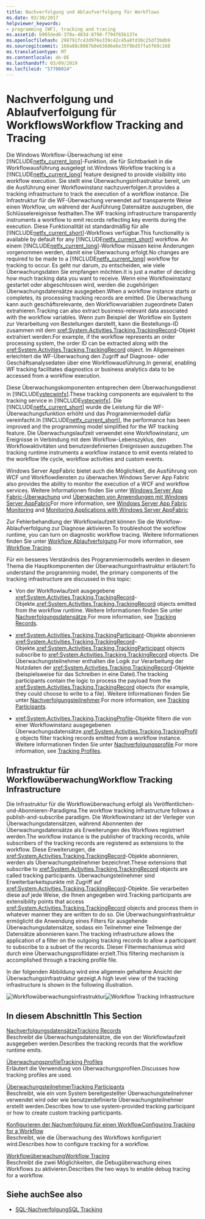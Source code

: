 ```yaml
---
title: Nachverfolgung und Ablaufverfolgung für Workflows
ms.date: 03/30/2017
helpviewer_keywords:
- programming [WF], tracking and tracing
ms.assetid: b965ded6-370a-483d-8790-f794f65b137e
ms.openlocfilehash: 298791fc43d976e339c42c45a8fd30c25d73bdb9
ms.sourcegitcommit: 160a88c8087b0e63606e6e35f9bd57fa5f69c168
ms.translationtype: MT
ms.contentlocale: de-DE
ms.lasthandoff: 03/09/2019
ms.locfileid: "57708014"
---
```

# <a name="workflow-tracking-and-tracing"></a><span data-ttu-id="0b16f-102">Nachverfolgung und Ablaufverfolgung für Workflows</span><span class="sxs-lookup"><span data-stu-id="0b16f-102">Workflow Tracking and Tracing</span></span>
<span data-ttu-id="0b16f-103">Die Windows Workflow-Überwachung ist eine [!INCLUDE[netfx_current_long](../../../includes/netfx-current-long-md.md)]-Funktion, die für Sichtbarkeit in die Workflowausführung ausgelegt ist.</span><span class="sxs-lookup"><span data-stu-id="0b16f-103">Windows Workflow tracking is a [!INCLUDE[netfx_current_long](../../../includes/netfx-current-long-md.md)] feature designed to provide visibility into workflow execution.</span></span> <span data-ttu-id="0b16f-104">Sie stellt eine Überwachungsinfrastruktur bereit, um die Ausführung einer Workflowinstanz nachzuverfolgen.</span><span class="sxs-lookup"><span data-stu-id="0b16f-104">It provides a tracking infrastructure to track the execution of a workflow instance.</span></span> <span data-ttu-id="0b16f-105">Die Infrastruktur für die WF-Überwachung verwendet auf transparente Weise einen Workflow, um während der Ausführung Datensätze auszugeben, die Schlüsselereignisse festhalten.</span><span class="sxs-lookup"><span data-stu-id="0b16f-105">The WF tracking infrastructure transparently instruments a workflow to emit records reflecting key events during the execution.</span></span> <span data-ttu-id="0b16f-106">Diese Funktionalität ist standardmäßig für alle [!INCLUDE[netfx_current_short](../../../includes/netfx-current-short-md.md)]-Workflows verfügbar.</span><span class="sxs-lookup"><span data-stu-id="0b16f-106">This functionality is available by default for any [!INCLUDE[netfx_current_short](../../../includes/netfx-current-short-md.md)] workflow.</span></span> <span data-ttu-id="0b16f-107">An einem [!INCLUDE[netfx_current_long](../../../includes/netfx-current-long-md.md)]-Workflow müssen keine Änderungen vorgenommen werden, damit eine Überwachung erfolgt.</span><span class="sxs-lookup"><span data-stu-id="0b16f-107">No changes are required to be made to a [!INCLUDE[netfx_current_long](../../../includes/netfx-current-long-md.md)] workflow for tracking to occur.</span></span> <span data-ttu-id="0b16f-108">Es geht nur darum, zu entscheiden, wie viele Überwachungsdaten Sie empfangen möchten.</span><span class="sxs-lookup"><span data-stu-id="0b16f-108">It is just a matter of deciding how much tracking data you want to receive.</span></span> <span data-ttu-id="0b16f-109">Wenn eine Workflowinstanz gestartet oder abgeschlossen wird, werden die zugehörigen Überwachungsdatensätze ausgegeben.</span><span class="sxs-lookup"><span data-stu-id="0b16f-109">When a workflow instance starts or completes, its processing tracking records are emitted.</span></span> <span data-ttu-id="0b16f-110">Die Überwachung kann auch geschäftsrelevante, den Workflowvariablen zugeordnete Daten extrahieren.</span><span class="sxs-lookup"><span data-stu-id="0b16f-110">Tracking can also extract business-relevant data associated with the workflow variables.</span></span> <span data-ttu-id="0b16f-111">Wenn zum Beispiel der Workflow ein System zur Verarbeitung von Bestellungen darstellt, kann die Bestellungs-ID zusammen mit dem <xref:System.Activities.Tracking.TrackingRecord>-Objekt extrahiert werden.</span><span class="sxs-lookup"><span data-stu-id="0b16f-111">For example, if the workflow represents an order processing system, the order ID can be extracted along with the <xref:System.Activities.Tracking.TrackingRecord> object.</span></span> <span data-ttu-id="0b16f-112">Im Allgemeinen erleichtert die WF-Überwachung den Zugriff auf Diagnose- oder Geschäftsanalysedaten über eine Workflowausführung.</span><span class="sxs-lookup"><span data-stu-id="0b16f-112">In general, enabling WF tracking facilitates diagnostics or business analytics data to be accessed from a workflow execution.</span></span>  
  
 <span data-ttu-id="0b16f-113">Diese Überwachungskomponenten entsprechen dem Überwachungsdienst in [!INCLUDE[vstecwinfx](../../../includes/vstecwinfx-md.md)].</span><span class="sxs-lookup"><span data-stu-id="0b16f-113">These tracking components are equivalent to the tracking service in [!INCLUDE[vstecwinfx](../../../includes/vstecwinfx-md.md)].</span></span> <span data-ttu-id="0b16f-114">Die [!INCLUDE[netfx_current_short](../../../includes/netfx-current-short-md.md)] wurde die Leistung für die WF-Überwachungsfunktion erhöht und das Programmiermodell dafür vereinfacht.</span><span class="sxs-lookup"><span data-stu-id="0b16f-114">In [!INCLUDE[netfx_current_short](../../../includes/netfx-current-short-md.md)], the performance has been improved and the programming model simplified for the WF tracking feature.</span></span> <span data-ttu-id="0b16f-115">Die Überwachungslaufzeit verwendet eine Workflowinstanz, um Ereignisse in Verbindung mit dem Workflow-Lebenszyklus, den Workflowaktivitäten und benutzerdefinierten Ereignissen auszugeben.</span><span class="sxs-lookup"><span data-stu-id="0b16f-115">The tracking runtime instruments a workflow instance to emit events related to the workflow life cycle, workflow activities and custom events.</span></span>  
  
 <span data-ttu-id="0b16f-116">Windows Server AppFabric bietet auch die Möglichkeit, die Ausführung von WCF und Workflowdiensten zu überwachen.</span><span class="sxs-lookup"><span data-stu-id="0b16f-116">Windows Server App Fabric also provides the ability to monitor the execution of a WCF and workflow services.</span></span> <span data-ttu-id="0b16f-117">Weitere Informationen finden Sie unter [Windows Server App Fabric-Überwachung](https://go.microsoft.com/fwlink/?LinkId=201273) und [Überwachen von Anwendungen mit Windows Server AppFabric](https://go.microsoft.com/fwlink/?LinkId=201287)</span><span class="sxs-lookup"><span data-stu-id="0b16f-117">For more information, see [Windows Server App Fabric Monitoring](https://go.microsoft.com/fwlink/?LinkId=201273) and [Monitoring Applications with Windows Server AppFabric](https://go.microsoft.com/fwlink/?LinkId=201287)</span></span>  
  
 <span data-ttu-id="0b16f-118">Zur Fehlerbehandlung der Workflowlaufzeit können Sie die Workflow-Ablaufverfolgung zur Diagnose aktivieren.</span><span class="sxs-lookup"><span data-stu-id="0b16f-118">To troubleshoot the workflow runtime, you can turn on diagnostic workflow tracing.</span></span> <span data-ttu-id="0b16f-119">Weitere Informationen finden Sie unter [Workflow Ablaufverfolgung](workflow-tracing.md).</span><span class="sxs-lookup"><span data-stu-id="0b16f-119">For more information, see [Workflow Tracing](workflow-tracing.md).</span></span>  
  
 <span data-ttu-id="0b16f-120">Für ein besseres Verständnis des Programmiermodells werden in diesem Thema die Hauptkomponenten der Überwachungsinfrastruktur erläutert:</span><span class="sxs-lookup"><span data-stu-id="0b16f-120">To understand the programming model, the primary components of the tracking infrastructure are discussed in this topic:</span></span>  
  
-   <span data-ttu-id="0b16f-121">Von der Workflowlaufzeit ausgegebene <xref:System.Activities.Tracking.TrackingRecord>-Objekte.</span><span class="sxs-lookup"><span data-stu-id="0b16f-121"><xref:System.Activities.Tracking.TrackingRecord> objects emitted from the workflow runtime.</span></span> <span data-ttu-id="0b16f-122">Weitere Informationen finden Sie unter [Nachverfolgungsdatensätze](tracking-records.md).</span><span class="sxs-lookup"><span data-stu-id="0b16f-122">For more information, see [Tracking Records](tracking-records.md).</span></span>  
  
-   <span data-ttu-id="0b16f-123"><xref:System.Activities.Tracking.TrackingParticipant>-Objekte abonnieren <xref:System.Activities.Tracking.TrackingRecord>-Objekte.</span><span class="sxs-lookup"><span data-stu-id="0b16f-123"><xref:System.Activities.Tracking.TrackingParticipant> objects subscribe to <xref:System.Activities.Tracking.TrackingRecord> objects.</span></span> <span data-ttu-id="0b16f-124">Die Überwachungsteilnehmer enthalten die Logik zur Verarbeitung der Nutzdaten der <xref:System.Activities.Tracking.TrackingRecord>-Objekte (beispielsweise für das Schreiben in eine Datei).</span><span class="sxs-lookup"><span data-stu-id="0b16f-124">The tracking participants contain the logic to process the payload from the <xref:System.Activities.Tracking.TrackingRecord> objects (for example, they could choose to write to a file).</span></span> <span data-ttu-id="0b16f-125">Weitere Informationen finden Sie unter [Nachverfolgungsteilnehmer](tracking-participants.md).</span><span class="sxs-lookup"><span data-stu-id="0b16f-125">For more information, see [Tracking Participants](tracking-participants.md).</span></span>  
  
-   <span data-ttu-id="0b16f-126"><xref:System.Activities.Tracking.TrackingProfile>-Objekte filtern die von einer Workflowinstanz ausgegebenen Überwachungsdatensätze.</span><span class="sxs-lookup"><span data-stu-id="0b16f-126"><xref:System.Activities.Tracking.TrackingProfile> objects filter tracking records emitted from a workflow instance.</span></span> <span data-ttu-id="0b16f-127">Weitere Informationen finden Sie unter [Nachverfolgungsprofile](tracking-profiles.md).</span><span class="sxs-lookup"><span data-stu-id="0b16f-127">For more information, see [Tracking Profiles](tracking-profiles.md).</span></span>  
  
## <a name="workflow-tracking-infrastructure"></a><span data-ttu-id="0b16f-128">Infrastruktur für Workflowüberwachung</span><span class="sxs-lookup"><span data-stu-id="0b16f-128">Workflow Tracking Infrastructure</span></span>  
 <span data-ttu-id="0b16f-129">Die Infrastruktur für die Workflowüberwachung erfolgt als Veröffentlichen-und-Abonnieren-Paradigma.</span><span class="sxs-lookup"><span data-stu-id="0b16f-129">The workflow tracking infrastructure follows a publish-and-subscribe paradigm.</span></span> <span data-ttu-id="0b16f-130">Die Workflowinstanz ist der Verleger von Überwachungsdatensätzen, während Abonnenten der Überwachungsdatensätze als Erweiterungen des Workflows registriert werden.</span><span class="sxs-lookup"><span data-stu-id="0b16f-130">The workflow instance is the publisher of tracking records, while subscribers of the tracking records are registered as extensions to the workflow.</span></span> <span data-ttu-id="0b16f-131">Diese Erweiterungen, die <xref:System.Activities.Tracking.TrackingRecord>-Objekte abonnieren, werden als Überwachungsteilnehmer bezeichnet.</span><span class="sxs-lookup"><span data-stu-id="0b16f-131">These extensions that subscribe to <xref:System.Activities.Tracking.TrackingRecord> objects are called tracking participants.</span></span> <span data-ttu-id="0b16f-132">Überwachungsteilnehmer sind Erweiterbarkeitspunkte mit Zugriff auf <xref:System.Activities.Tracking.TrackingRecord>-Objekte. Sie verarbeiten diese auf jede Weise, die Ihnen angegeben wird.</span><span class="sxs-lookup"><span data-stu-id="0b16f-132">Tracking participants are extensibility points that access <xref:System.Activities.Tracking.TrackingRecord> objects and process them in whatever manner they are written to do so.</span></span> <span data-ttu-id="0b16f-133">Die Überwachungsinfrastruktur ermöglicht die Anwendung eines Filters für ausgehende Überwachungsdatensätze, sodass ein Teilnehmer eine Teilmenge der Datensätze abonnieren kann.</span><span class="sxs-lookup"><span data-stu-id="0b16f-133">The tracking infrastructure allows the application of a filter on the outgoing tracking records to allow a participant to subscribe to a subset of the records.</span></span> <span data-ttu-id="0b16f-134">Dieser Filtermechanismus wird durch eine Überwachungsprofildatei erzielt.</span><span class="sxs-lookup"><span data-stu-id="0b16f-134">This filtering mechanism is accomplished through a tracking profile file.</span></span>  
  
 <span data-ttu-id="0b16f-135">In der folgenden Abbildung wird eine allgemein gehaltene Ansicht der Überwachungsinfrastruktur gezeigt.</span><span class="sxs-lookup"><span data-stu-id="0b16f-135">A high level view of the tracking infrastructure is shown in the following illustration.</span></span>  
  
 <span data-ttu-id="0b16f-136">![Workflowüberwachungsinfrastruktur](./media/wv.gif "WV")</span><span class="sxs-lookup"><span data-stu-id="0b16f-136">![Workflow Tracking Infrastructure](./media/wv.gif "WV")</span></span>  
  
## <a name="in-this-section"></a><span data-ttu-id="0b16f-137">In diesem Abschnitt</span><span class="sxs-lookup"><span data-stu-id="0b16f-137">In This Section</span></span>  
 [<span data-ttu-id="0b16f-138">Nachverfolgungsdatensätze</span><span class="sxs-lookup"><span data-stu-id="0b16f-138">Tracking Records</span></span>](tracking-records.md)  
 <span data-ttu-id="0b16f-139">Beschreibt die Überwachungsdatensätze, die von der Workflowlaufzeit ausgegeben werden.</span><span class="sxs-lookup"><span data-stu-id="0b16f-139">Describes the tracking records that the workflow runtime emits.</span></span>  
  
 [<span data-ttu-id="0b16f-140">Überwachungsprofile</span><span class="sxs-lookup"><span data-stu-id="0b16f-140">Tracking Profiles</span></span>](tracking-profiles.md)  
 <span data-ttu-id="0b16f-141">Erläutert die Verwendung von Überwachungsprofilen.</span><span class="sxs-lookup"><span data-stu-id="0b16f-141">Discusses how tracking profiles are used.</span></span>  
  
 [<span data-ttu-id="0b16f-142">Überwachungsteilnehmer</span><span class="sxs-lookup"><span data-stu-id="0b16f-142">Tracking Participants</span></span>](tracking-participants.md)  
 <span data-ttu-id="0b16f-143">Beschreibt, wie ein vom System bereitgestellter Überwachungsteilnehmer verwendet wird oder wie benutzerdefinierte Überwachungsteilnehmer erstellt werden.</span><span class="sxs-lookup"><span data-stu-id="0b16f-143">Describes how to use system-provided tracking participant or how to create custom tracking participants.</span></span>  
  
 [<span data-ttu-id="0b16f-144">Konfigurieren der Nachverfolgung für einen Workflow</span><span class="sxs-lookup"><span data-stu-id="0b16f-144">Configuring Tracking for a Workflow</span></span>](configuring-tracking-for-a-workflow.md)  
 <span data-ttu-id="0b16f-145">Beschreibt, wie die Überwachung des Workflows konfiguriert wird.</span><span class="sxs-lookup"><span data-stu-id="0b16f-145">Describes how to configure tracking for a workflow.</span></span>  
  
 [<span data-ttu-id="0b16f-146">Workflowüberwachung</span><span class="sxs-lookup"><span data-stu-id="0b16f-146">Workflow Tracing</span></span>](workflow-tracing.md)  
 <span data-ttu-id="0b16f-147">Beschreibt die zwei Möglichkeiten, die Debugüberwachung eines Workflows zu aktivieren.</span><span class="sxs-lookup"><span data-stu-id="0b16f-147">Describes the two ways to enable debug tracing for a workflow.</span></span>  
  
## <a name="see-also"></a><span data-ttu-id="0b16f-148">Siehe auch</span><span class="sxs-lookup"><span data-stu-id="0b16f-148">See also</span></span>
- [<span data-ttu-id="0b16f-149">SQL-Nachverfolgung</span><span class="sxs-lookup"><span data-stu-id="0b16f-149">SQL Tracking</span></span>](./samples/sql-tracking.md)
